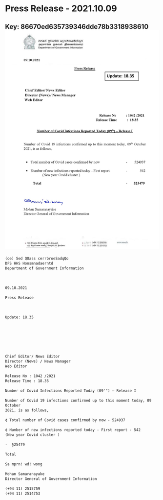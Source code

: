 # Press Release - 2021.10.09 
Key: 86670ed635739346dde78b3318938610 
![img](img/86670ed635739346dde78b3318938610.jpg)
---
```
(oe) Sed QOass cerrbroeSadqQo
DFS HHS Honsmnadaerntd
Department of Government Information

 

09.10.2021

Press Release

 

Update: 18.35

 

 

 

Chief Editor/ News Editor
Director (News) / News Manager
Web Editor

Release No : 1042 /2021
Release Time : 18.35

Number of Covid Infections Reported Today (09'") — Release I

Number of Covid 19 infections confirmed up to this moment today, 09 October
2021, is as follows,

¢ Total number of Covid cases confirmed by now - 524937

¢ Number of new infections reported today - First report - 542
(New year Covid cluster )

-  §25479

Total

Sa mprn! wd! wong

Mohan Samaranayake
Director General of Government Information

(+94 11) 2515759
(+94 11) 2514753

 

```

